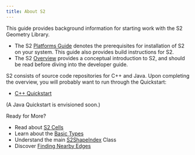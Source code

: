 ```yaml
---
title: About S2
---
```


This guide provides background information for starting work with
the S2 Geometry Library.

*   The S2 [Platforms Guide](platforms) denotes the prerequisites
    for installation of S2 on your system. This guide also
	provides build instructions for S2.
*   The S2 [Overview](overview) provides a conceptual introduction
    to S2, and should be read before diving into the developer
	guide.

S2 consists of source code repositories for C++ and Java. Upon
completing the overview, you will probably want to run through
the Quickstart:

* [C++ Quickstart](/devguide/cpp/quickstart)

(A Java Quickstart is envisioned soon.)

Ready for More? 
 
* Read about [S2 Cells](/devguide/s2cell_hierarchy)
* Learn about the [Basic Types](/devguide/basic_types)
* Understand the main [S2ShapeIndex](/devguide/s2shapeindex) Class
* Discover [Finding Nearby Edges](/devguide/s2closestedgequery)
